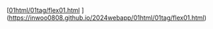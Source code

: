 [[01html/01tag/flex01.html](https://github.com/inwoo0808/2024webapp/blob/main/01html/01tag/flex01.html)
](https://inwoo0808.github.io/2024webapp/01html/01tag/flex01.html)
